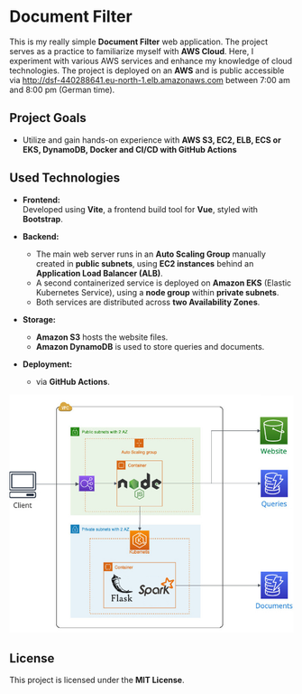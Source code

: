 # Document Filter
This is my really simple **Document Filter** web application. The project serves as a practice to familiarize myself with **AWS Cloud**. Here, I experiment with various AWS services and enhance my knowledge of cloud technologies.
The project is deployed on an **AWS** and is public accessible via http://dsf-440288641.eu-north-1.elb.amazonaws.com between 7:00 am and 8:00 pm (German time). 

## Project Goals
- Utilize and gain hands-on experience with **AWS S3, EC2, ELB, ECS or EKS, DynamoDB, Docker and CI/CD with GitHub Actions**

## Used Technologies

- **Frontend:**  
  Developed using **Vite**, a frontend build tool for **Vue**, styled with **Bootstrap**.

- **Backend:**  
  - The main web server runs in an **Auto Scaling Group** manually created in **public subnets**, using **EC2 instances** behind an **Application Load Balancer (ALB)**.  
  - A second containerized service is deployed on **Amazon EKS** (Elastic Kubernetes Service), using a **node group** within **private subnets**.  
  - Both services are distributed across **two Availability Zones**.

- **Storage:**  
  - **Amazon S3** hosts the website files.  
  - **Amazon DynamoDB** is used to store queries and documents.

- **Deployment:**  
  - via **GitHub Actions**.


![Cloud-Architektur](images/aws-reduced_architecture.png)


## License

This project is licensed under the **MIT License**.
